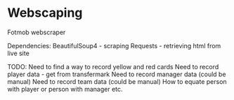 # Webscaping
Fotmob webscraper

Dependencies:
    BeautifulSoup4 - scraping
    Requests - retrieving html from live site


TODO:
    Need to find a way to record yellow and red cards
    Need to record player data - get from transfermark
    Need to record manager data (could be manual)
    Need to record team data (could be manual)
    How to equate person with player or person with manager etc.

